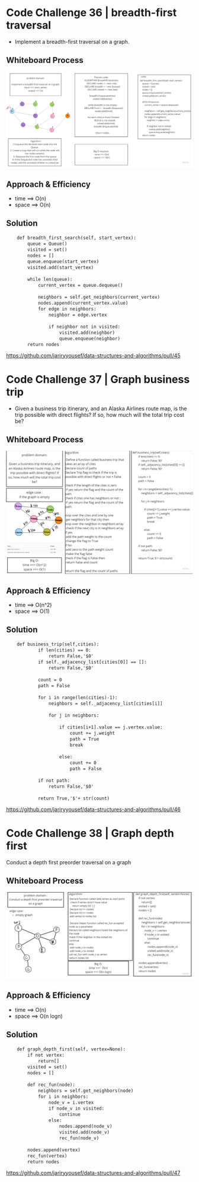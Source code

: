# Code Challenge 36 | breadth-first traversal
- Implement a breadth-first traversal on a graph.


## Whiteboard Process
![](cc36.jpg)

## Approach & Efficiency
- time ==> O(n)
- space ==> O(n)

## Solution
```
    def breadth_first_search(self, start_vertex):
        queue = Queue()
        visited = set()
        nodes = []
        queue.enqueue(start_vertex)
        visited.add(start_vertex)

        while len(queue):
            current_vertex = queue.dequeue()

            neighbors = self.get_neighbors(current_vertex)
            nodes.append(current_vertex.value)
            for edge in neighbors:
                neighbor = edge.vertex

                if neighbor not in visited:
                    visited.add(neighbor)
                    queue.enqueue(neighbor)
        return nodes

```
https://github.com/jariryyousef/data-structures-and-algorithms/pull/45


# Code Challenge 37 | Graph business trip
- Given a business trip itinerary, and an Alaska Airlines route map, is the trip possible with direct flights? If so, how much will the total trip cost be?


## Whiteboard Process
![](CodeChallange37.jpg)

## Approach & Efficiency
- time ==> O(n^2)
- space ==> O(1)

## Solution
```
    def business_trip(self,cities):
            if len(cities) == 0:
                return False,'$0'
            if self._adjacency_list[cities[0]] == []:
                return False,'$0'

            count = 0
            path = False

            for i in range(len(cities)-1):
                neighbors = self._adjacency_list[cities[i]]

                for j in neighbors:

                    if cities[i+1].value == j.vertex.value:
                        count += j.weight
                        path = True
                        break
                    
                    else:
                        count += 0
                        path = False
            
            if not path:
                return False,'$0'
            
            return True,'$'+ str(count)
```
https://github.com/jariryyousef/data-structures-and-algorithms/pull/46



# Code Challenge 38 | Graph depth first
Conduct a depth first preorder traversal on a graph

## Whiteboard Process
![](CodeChallange38.jpg)

## Approach & Efficiency
- time ==>  O(n)
- space ==> O(n logn)

## Solution
```
    def graph_depth_first(self, vertex=None):
        if not vertex:
            return[]
        visited = set()
        nodes = []

        def rec_fun(node):
            neighbors = self.get_neighbors(node)
            for i in neighbors:
                node_v = i.vertex
                if node_v in visited:
                    continue
                else:
                    nodes.append(node_v)
                    visited.add(node_v)
                    rec_fun(node_v)

        nodes.append(vertex)
        rec_fun(vertex)
        return nodes
```
https://github.com/jariryyousef/data-structures-and-algorithms/pull/47
